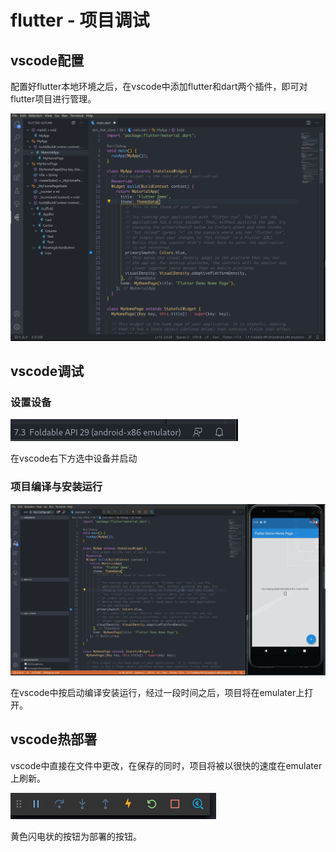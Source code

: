 # flutter - 项目调试

## vscode配置

配置好flutter本地环境之后，在vscode中添加flutter和dart两个插件，即可对flutter项目进行管理。

![Screen Capture_select-area_20200624161628](https://raw.githubusercontent.com/How-invin/DimChat/master/Dimchat-Doc/img/Screen%20Capture_select-area_20200624161628.png)

## vscode调试

### 设置设备

![Screen Capture_select-area_20200624161942](https://raw.githubusercontent.com/How-invin/DimChat/master/Dimchat-Doc/img/Screen%20Capture_select-area_20200624161942-1592986835526.png)

在vscode右下方选中设备并启动

### 项目编译与安装运行

![Screen Capture_select-area_20200624161825](https://raw.githubusercontent.com/How-invin/DimChat/master/Dimchat-Doc/img/Screen%20Capture_select-area_20200624161825.png)

在vscode中按<F5>启动编译安装运行，经过一段时间之后，项目将在emulater上打开。

## vscode热部署

vscode中直接在文件中更改，在保存的同时，项目将被以很快的速度在emulater上刷新。

![Screen Capture_select-area_20200624161910](https://raw.githubusercontent.com/How-invin/DimChat/master/Dimchat-Doc/img/Screen%20Capture_select-area_20200624161910-1592987015687.png)

黄色闪电状的按钮为部署的按钮。